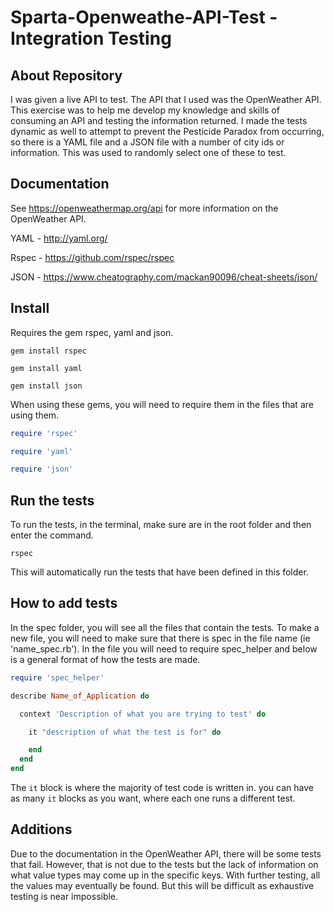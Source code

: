 # Sparta-Openweathe-API-Test - Integration Testing

## About Repository

I was given a live API to test. The API that I used was the OpenWeather API. This exercise was to help me develop my knowledge and skills of consuming an API and testing the information returned. I made the tests dynamic as well to attempt to prevent the Pesticide Paradox from occurring, so there is a YAML file and a JSON file with a number of city ids or information. This was used to randomly select one of these to test.

## Documentation

See https://openweathermap.org/api for more information on the OpenWeather API.

YAML - http://yaml.org/

Rspec - https://github.com/rspec/rspec

JSON - https://www.cheatography.com/mackan90096/cheat-sheets/json/


## Install
Requires the gem rspec, yaml and json.

```
gem install rspec
```
```
gem install yaml
```
```
gem install json
```

When using these gems, you will need to require them in the files that are using them.
```Ruby
require 'rspec'
```
```Ruby
require 'yaml'
```
```Ruby
require 'json'
```

## Run the tests

To run the tests, in the terminal, make sure are in the root folder and then enter the command.
```
rspec
```

This will automatically run the tests that have been defined in this folder.

## How to add tests

In the spec folder, you will see all the files that contain the tests. To make a new file, you will need to make sure that there is spec in the file name (ie 'name_spec.rb'). In the file you will need to require spec_helper and below is a general format of how the tests are made.
```Ruby
require 'spec_helper'

describe Name_of_Application do

  context 'Description of what you are trying to test' do

    it "description of what the test is for" do

    end
  end
end
```

The `it` block is where the majority of test code is written in. you can have as many `it` blocks as you want, where each one runs a different test.


## Additions

Due to the documentation in the OpenWeather API, there will be some tests that fail. However, that is not due to the tests but the lack of information on what value types may come up in the specific keys. With further testing, all the values may eventually be found. But this will be difficult as exhaustive testing is near impossible.
